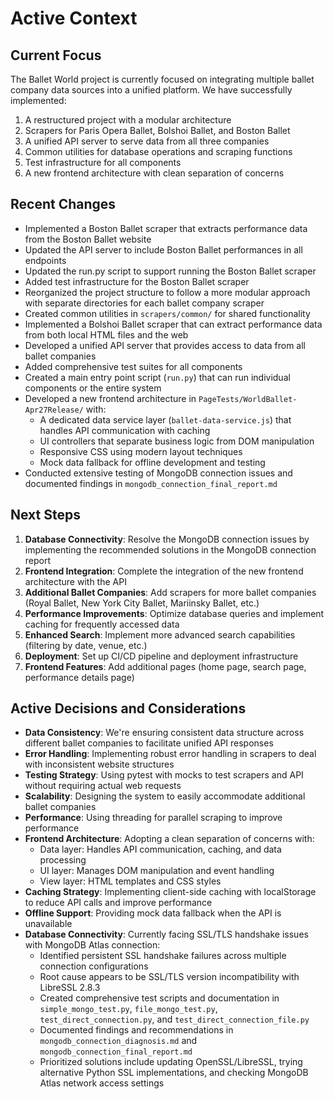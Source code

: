 # Active Context

## Current Focus

The Ballet World project is currently focused on integrating multiple ballet company data sources into a unified platform. We have successfully implemented:

1. A restructured project with a modular architecture
2. Scrapers for Paris Opera Ballet, Bolshoi Ballet, and Boston Ballet
3. A unified API server to serve data from all three companies
4. Common utilities for database operations and scraping functions
5. Test infrastructure for all components
6. A new frontend architecture with clean separation of concerns

## Recent Changes

- Implemented a Boston Ballet scraper that extracts performance data from the Boston Ballet website
- Updated the API server to include Boston Ballet performances in all endpoints
- Updated the run.py script to support running the Boston Ballet scraper
- Added test infrastructure for the Boston Ballet scraper
- Reorganized the project structure to follow a more modular approach with separate directories for each ballet company scraper
- Created common utilities in `scrapers/common/` for shared functionality
- Implemented a Bolshoi Ballet scraper that can extract performance data from both local HTML files and the web
- Developed a unified API server that provides access to data from all ballet companies
- Added comprehensive test suites for all components
- Created a main entry point script (`run.py`) that can run individual components or the entire system
- Developed a new frontend architecture in `PageTests/WorldBallet-Apr27Release/` with:
  - A dedicated data service layer (`ballet-data-service.js`) that handles API communication with caching
  - UI controllers that separate business logic from DOM manipulation
  - Responsive CSS using modern layout techniques
  - Mock data fallback for offline development and testing
- Conducted extensive testing of MongoDB connection issues and documented findings in `mongodb_connection_final_report.md`

## Next Steps

1. **Database Connectivity**: Resolve the MongoDB connection issues by implementing the recommended solutions in the MongoDB connection report
2. **Frontend Integration**: Complete the integration of the new frontend architecture with the API
3. **Additional Ballet Companies**: Add scrapers for more ballet companies (Royal Ballet, New York City Ballet, Mariinsky Ballet, etc.)
4. **Performance Improvements**: Optimize database queries and implement caching for frequently accessed data
5. **Enhanced Search**: Implement more advanced search capabilities (filtering by date, venue, etc.)
6. **Deployment**: Set up CI/CD pipeline and deployment infrastructure
7. **Frontend Features**: Add additional pages (home page, search page, performance details page)

## Active Decisions and Considerations

- **Data Consistency**: We're ensuring consistent data structure across different ballet companies to facilitate unified API responses
- **Error Handling**: Implementing robust error handling in scrapers to deal with inconsistent website structures
- **Testing Strategy**: Using pytest with mocks to test scrapers and API without requiring actual web requests
- **Scalability**: Designing the system to easily accommodate additional ballet companies
- **Performance**: Using threading for parallel scraping to improve performance
- **Frontend Architecture**: Adopting a clean separation of concerns with:
  - Data layer: Handles API communication, caching, and data processing
  - UI layer: Manages DOM manipulation and event handling
  - View layer: HTML templates and CSS styles
- **Caching Strategy**: Implementing client-side caching with localStorage to reduce API calls and improve performance
- **Offline Support**: Providing mock data fallback when the API is unavailable
- **Database Connectivity**: Currently facing SSL/TLS handshake issues with MongoDB Atlas connection:
  - Identified persistent SSL handshake failures across multiple connection configurations
  - Root cause appears to be SSL/TLS version incompatibility with LibreSSL 2.8.3
  - Created comprehensive test scripts and documentation in `simple_mongo_test.py`, `file_mongo_test.py`, `test_direct_connection.py`, and `test_direct_connection_file.py`
  - Documented findings and recommendations in `mongodb_connection_diagnosis.md` and `mongodb_connection_final_report.md`
  - Prioritized solutions include updating OpenSSL/LibreSSL, trying alternative Python SSL implementations, and checking MongoDB Atlas network access settings
